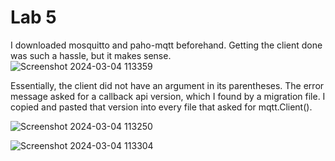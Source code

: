 # Lab 5

I downloaded mosquitto and paho-mqtt beforehand.  Getting the client done was such a hassle, but it makes sense.  
![Screenshot 2024-03-04 113359](https://github.com/BlazedFir511/EE322/assets/65604948/f92949d9-8a33-4d49-b88a-07b734e78992)

Essentially, the client did not have an argument in its parentheses.  The error message asked for a callback api version, which I found by a migration file.  I copied and pasted that version into every file that asked for mqtt.Client().  

![Screenshot 2024-03-04 113250](https://github.com/BlazedFir511/EE322/assets/65604948/c2545bd2-d4df-4253-814d-d526b39290f6)

![Screenshot 2024-03-04 113304](https://github.com/BlazedFir511/EE322/assets/65604948/5412b333-a8bf-400b-810c-365d2793f8bd)

